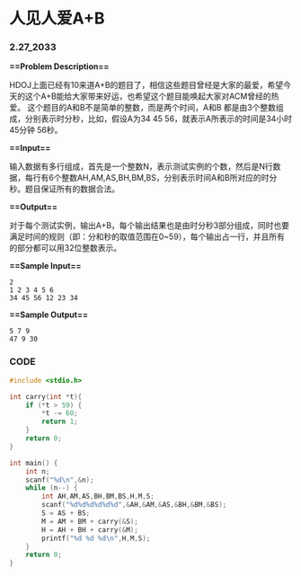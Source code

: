 # 人见人爱A+B

### 2.27_2033

**==Problem Description==**

HDOJ上面已经有10来道A+B的题目了，相信这些题目曾经是大家的最爱，希望今天的这个A+B能给大家带来好运，也希望这个题目能唤起大家对ACM曾经的热爱。
这个题目的A和B不是简单的整数，而是两个时间，A和B 都是由3个整数组成，分别表示时分秒，比如，假设A为34 45 56，就表示A所表示的时间是34小时 45分钟 56秒。

**==Input==**

输入数据有多行组成，首先是一个整数N，表示测试实例的个数，然后是N行数据，每行有6个整数AH,AM,AS,BH,BM,BS，分别表示时间A和B所对应的时分秒。题目保证所有的数据合法。

**==Output==**

对于每个测试实例，输出A+B，每个输出结果也是由时分秒3部分组成，同时也要满足时间的规则（即：分和秒的取值范围在0~59），每个输出占一行，并且所有的部分都可以用32位整数表示。

**==Sample Input==**

```
2
1 2 3 4 5 6
34 45 56 12 23 34
```

**==Sample Output==**

```
5 7 9
47 9 30
```



### CODE

```C
#include <stdio.h>

int carry(int *t){
    if (*t > 59) {
        *t -= 60;
        return 1;
    }
    return 0;
}

int main() {
    int n;
    scanf("%d\n",&n);
    while (n--) {
        int AH,AM,AS,BH,BM,BS,H,M,S;
        scanf("%d%d%d%d%d%d",&AH,&AM,&AS,&BH,&BM,&BS);
        S = AS + BS;
        M = AM + BM + carry(&S);
        H = AH + BH + carry(&M);
        printf("%d %d %d\n",H,M,S);
    }
    return 0;
}
```

